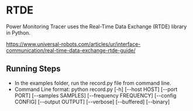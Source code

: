 # RTDE

Power Monitoring Tracer uses the Real-Time Data Exchange (RTDE) library in Python.

https://www.universal-robots.com/articles/ur/interface-communication/real-time-data-exchange-rtde-guide/


## Running Steps

* In the examples folder, run the record.py file from command line.
* Command Line format: python record.py [-h] [--host HOST] [--port PORT] [--samples SAMPLES] [--frequency FREQUENCY] [--config CONFIG] [--output OUTPUT] 
                       [--verbose] [--buffered] [--binary]
